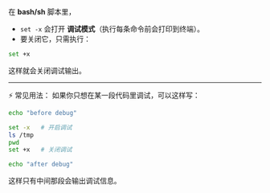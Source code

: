 在 **bash/sh** 脚本里，

* `set -x` 会打开 **调试模式**（执行每条命令前会打印到终端）。
* 要关闭它，只需执行：

```bash
set +x
```

这样就会关闭调试输出。

---

⚡ 常见用法：
如果你只想在某一段代码里调试，可以这样写：

```bash
echo "before debug"

set -x   # 开启调试
ls /tmp
pwd
set +x   # 关闭调试

echo "after debug"
```

这样只有中间那段会输出调试信息。


